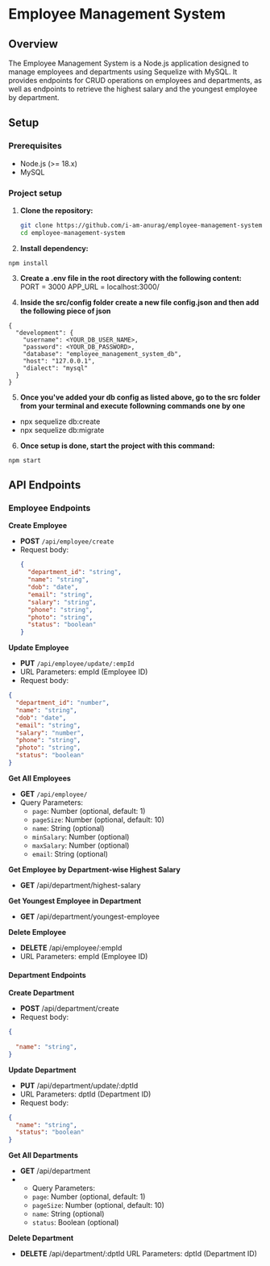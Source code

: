 # Employee Management System

## Overview

The Employee Management System is a Node.js application designed to manage employees and departments using Sequelize with MySQL. It provides endpoints for CRUD operations on employees and departments, as well as endpoints to retrieve the highest salary and the youngest employee by department.

## Setup

### Prerequisites

- Node.js (>= 18.x)
- MySQL

### Project setup

1. **Clone the repository:**

   ```bash
   git clone https://github.com/i-am-anurag/employee-management-system.git
   cd employee-management-system

2. **Install dependency:**
  ```
  npm install
  ```

3. **Create a .env file in the root directory with the following content:**
PORT = 3000
APP_URL = localhost:3000/

4. **Inside the src/config folder create a new file config.json and then add the following piece of json**

```
{
  "development": {
    "username": <YOUR_DB_USER_NAME>,
    "password": <YOUR_DB_PASSWORD>,
    "database": "employee_management_system_db",
    "host": "127.0.0.1",
    "dialect": "mysql"
  }
}

```

5. **Once you've added your db config as listed above, go to the src folder from your terminal and execute followning commands one by one**
- npx sequelize db:create
- npx sequelize db:migrate

6. **Once setup is done, start the project with this command:**
  ```
  npm start
  ```

## API Endpoints

### Employee Endpoints

**Create Employee**

- **POST** `/api/employee/create`
- Request body:
  ```json
  {
    "department_id": "string",
    "name": "string",
    "dob": "date",
    "email": "string",
    "salary": "string",
    "phone": "string",
    "photo": "string",
    "status": "boolean"
  }
  ```

**Update Employee**
- **PUT** `/api/employee/update/:empId`
- URL Parameters: empId (Employee ID)
- Request body:
```json
{
  "department_id": "number",
  "name": "string",
  "dob": "date",
  "email": "string",
  "salary": "number",
  "phone": "string",
  "photo": "string",
  "status": "boolean"
}
```

**Get All Employees**

- **GET** `/api/employee/`
- Query Parameters: 
  - `page`: Number (optional, default: 1)
  - `pageSize`: Number (optional, default: 10)
  - `name`: String (optional)
  - `minSalary`: Number (optional)
  - `maxSalary`: Number (optional)
  - `email`: String (optional)

**Get Employee by Department-wise Highest Salary**

- **GET** /api/department/highest-salary

**Get Youngest Employee in Department**

- **GET** /api/department/youngest-employee

**Delete Employee**
- **DELETE** /api/employee/:empId
- URL Parameters: empId (Employee ID)

#### Department Endpoints

**Create Department**

- **POST** /api/department/create
- Request body:
```json
{
  
  "name": "string",
}
```

**Update Department**

- **PUT** /api/department/update/:dptId
- URL Parameters: dptId (Department ID)
- Request body:
```json
{
  "name": "string",
  "status": "boolean"
}
```

**Get All Departments**

- **GET** /api/department
- - Query Parameters: 
  - `page`: Number (optional, default: 1)
  - `pageSize`: Number (optional, default: 10)
  - `name`: String (optional)
  - `status`: Boolean (optional)

**Delete Department**
- **DELETE** /api/department/:dptId
URL Parameters: dptId (Department ID)